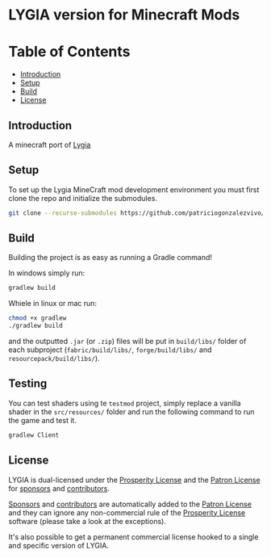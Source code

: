 # LYGIA version for Minecraft Mods

# Table of Contents

- [Introduction](#introduction)
- [Setup](#setup)
- [Build](#build)
- [License](#license)


## Introduction

A minecraft port of [Lygia](https://github.com/patriciogonzalezvivo/lygia)

## Setup

To set up the Lygia MineCraft mod development environment you must first clone the repo and initialize the submodules.

```bash
git clone --recurse-submodules https://github.com/patriciogonzalezvivo/lygia_minecraft.git
```

## Build

Building the project is as easy as running a Gradle command!

In windows simply run:
```bash
gradlew build
```

Whiele in linux or mac run:
```bash
chmod +x gradlew
./gradlew build
```

and the outputted `.jar` (or `.zip`) files will be put in `build/libs/` folder of each subproject (`fabric/build/libs/`, `forge/build/libs/` and `resourcepack/build/libs/`).

## Testing

You can test shaders using te `testmod` project, simply replace a vanilla shader in the `src/resources/` folder and run the following command to run the game and test it.
```bash
gradlew Client
```

## License

LYGIA is dual-licensed under the [Prosperity License](https://prosperitylicense.com/versions/3.0.0) and the [Patron License](https://lygia.xyz/license) for [sponsors](https://github.com/sponsors/patriciogonzalezvivo) and [contributors](https://github.com/patriciogonzalezvivo/lygia/graphs/contributors).

[Sponsors](https://github.com/sponsors/patriciogonzalezvivo) and [contributors](https://github.com/patriciogonzalezvivo/lygia/graphs/contributors) are automatically added to the [Patron License](https://lygia.xyz/license) and they can ignore any non-commercial rule of the [Prosperity License](https://prosperitylicense.com/versions/3.0.0) software (please take a look at the exceptions).

It's also possible to get a permanent commercial license hooked to a single and specific version of LYGIA.